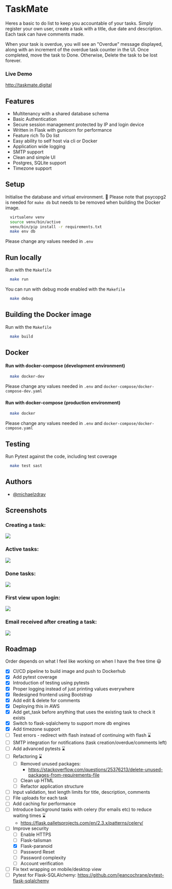 # TaskMate
Heres a basic to do list to keep you accountable of your tasks. Simply register your own user, create a task with a title, due date and description. Each task can have comments made.

When your task is overdue, you will see an "Overdue" message displayed, along with an increment of the overdue task counter in the UI. Once completed, move the task to Done. Otherwise, Delete the task to be lost forever.

### Live Demo
http://taskmate.digital

## Features

- Multitenancy with a shared database schema
- Basic Authentication
- Secure session management protected by IP and login device
- Written in Flask with gunicorn for performance
- Feature rich To Do list
- Easy ability to self host via cli or Docker
- Application wide logging
- SMTP support
- Clean and simple UI
- Postgres, SQLite support
- Timezone support

## Setup
Initialise the database and virtual environment. 
🚨 Please note that psycopg2 is needed for ```make db``` but needs to be removed when building the Docker image.

```bash
  virtualenv venv
  source venv/bin/active
  venv/bin/pip install -r requirements.txt
  make env db 
```

Please change any values needed in ```.env```


## Run locally
Run with the ```Makefile```
```bash
  make run
```

You can run with debug mode enabled with the ```Makefile```
```bash
  make debug
```
## Building the Docker image
Run with the ```Makefile```
```bash
  make build
```
## Docker

#### Run with docker-compose (development environment)

```bash
  make docker-dev
```
Please change any values needed in ```.env``` and ```docker-compose/docker-compose-dev.yaml```


#### Run with docker-compose (production environment)

```bash
  make docker
```
Please change any values needed in ```.env``` and ```docker-compose/docker-compose.yaml```


## Testing

Run Pytest against the code, including test coverage

```bash
  make test sast
```

## Authors

- [@michaelzdrav](https://www.github.com/michaelzdrav)

## Screenshots
### Creating a task:

![](/screenshots/create-task.png)

### Active tasks:

![](/screenshots/active-tasks.png)

### Done tasks:

![](/screenshots/done-tasks.png)

### First view upon login:

![](/screenshots/first-login.png)

### Email received after creating a task:

![](/screenshots/legacy/new-task-email.png)

## Roadmap 
Order depends on what I feel like working on when I have the free time 😃

- [x] CI/CD pipeline to build image and push to Dockerhub
- [x] Add pytest coverage
- [x] Introduction of testing using pytests
- [x] Proper logging instead of just printing values everywhere
- [x] Redesigned frontend using Bootstrap
- [x] Add edit & delete for comments
- [x] Deploying this in AWS
- [x] Add get_task before anything that uses the existing task to check it exists
- [x] Switch to flask-sqlalchemy to support more db engines
- [x] Add timezone support
- [ ] Test errors - redirect with flash instead of continuing with flash  ⌛
- [ ] SMTP integration for notifications (task creation/overdue/comments left)
- [ ] Add advanced pytests ⌛
- [ ] Refactoring ⌛
  - [ ] Removed unused packages:
    - https://stackoverflow.com/questions/25376213/delete-unused-packages-from-requirements-file
  - [ ] Clean up HTML
  - [ ] Refactor application structure
- [ ] Input validation, text length limits for title, description, comments
- [ ] File uploads for each task
- [ ] Add caching for performance
- [ ] Introduce background tasks with celery (for emails etc) to reduce waiting times   ⌛
  - https://flask.palletsprojects.com/en/2.3.x/patterns/celery/
- [ ] Improve security
  - [ ] Enable HTTPS
  - [ ] Flask-talisman
  - [x] Flask-paranoid
  - [ ] Password Reset
  - [ ] Password complexity
  - [ ] Account verification
- [ ] Fix text wrapping on mobile/desktop view
- [ ] Pytest for Flask-SQLAlchemy: https://github.com/jeancochrane/pytest-flask-sqlalchemy
